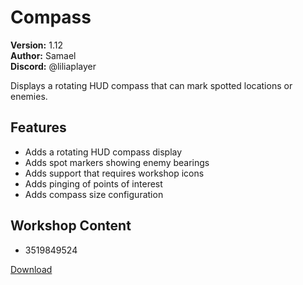 # Compass

**Version:** 1.12  
**Author:** Samael  
**Discord:** @liliaplayer  

Displays a rotating HUD compass that can mark spotted locations or enemies.

## Features

- Adds a rotating HUD compass display
- Adds spot markers showing enemy bearings
- Adds support that requires workshop icons
- Adds pinging of points of interest
- Adds compass size configuration

## Workshop Content

- 3519849524

[Download](https://github.com/LiliaFramework/Modules/raw/refs/heads/gh-pages/compass.zip)
